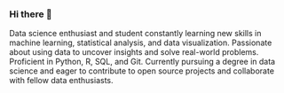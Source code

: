 ### Hi there 👋

Data science enthusiast and student constantly learning new skills in machine learning, statistical analysis, and data visualization. Passionate about using data to uncover insights and solve real-world problems. Proficient in Python, R, SQL, and Git. Currently pursuing a degree in data science and eager to contribute to open source projects and collaborate with fellow data enthusiasts.
